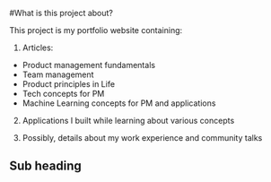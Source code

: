 #What is this project about?

This project is my portfolio website containing:
  1. Articles: 
  - Product management fundamentals
  - Team management
  - Product principles in Life
  - Tech concepts for PM
  - Machine Learning concepts for PM and applications
  
  2. Applications I built while learning about various concepts
  
  3. Possibly, details about my work experience and community talks

## Sub heading
